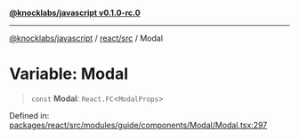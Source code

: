 [**@knocklabs/javascript v0.1.0-rc.0**](../../../README.md)

***

[@knocklabs/javascript](../../../modules.md) / [react/src](../README.md) / Modal

# Variable: Modal

> `const` **Modal**: `React.FC`\<`ModalProps`\>

Defined in: [packages/react/src/modules/guide/components/Modal/Modal.tsx:297](https://github.com/knocklabs/javascript/blob/main/packages/react/src/modules/guide/components/Modal/Modal.tsx#L297)
